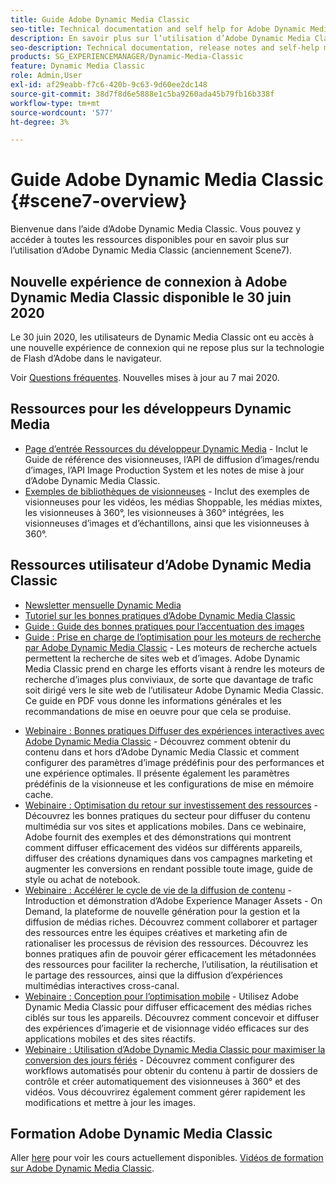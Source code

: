 ```yaml
---
title: Guide Adobe Dynamic Media Classic
seo-title: Technical documentation and self help for Adobe Dynamic Media Classic
description: En savoir plus sur l’utilisation d’Adobe Dynamic Media Classic pour la gestion de vos vidéos, vidéos et vidéos, avec les documents AEM Cloud Services.
seo-description: Technical documentation, release notes and self-help materials for Adobe Dynamic Media Classic, formerly Scene 7
products: SG_EXPERIENCEMANAGER/Dynamic-Media-Classic
feature: Dynamic Media Classic
role: Admin,User
exl-id: af29eabb-f7c6-420b-9c63-9d60ee2dc148
source-git-commit: 38d7f8d6e5888e1c5ba9260ada45b79fb16b338f
workflow-type: tm+mt
source-wordcount: '577'
ht-degree: 3%

---
```


# Guide Adobe Dynamic Media Classic {#scene7-overview}

Bienvenue dans l’aide d’Adobe Dynamic Media Classic. Vous pouvez y accéder à toutes les ressources disponibles pour en savoir plus sur l’utilisation d’Adobe Dynamic Media Classic (anciennement Scene7).

## Nouvelle expérience de connexion à Adobe Dynamic Media Classic disponible le 30 juin 2020

Le 30 juin 2020, les utilisateurs de Dynamic Media Classic ont eu accès à une nouvelle expérience de connexion qui ne repose plus sur la technologie de Flash d’Adobe dans le navigateur.

Voir [Questions fréquentes](new-ui-2020.md). Nouvelles mises à jour au 7 mai 2020.

## Ressources pour les développeurs Dynamic Media

* [Page d’entrée Ressources du développeur Dynamic Media](https://experienceleague.adobe.com/docs/dynamic-media-developer-resources.html) - Inclut le Guide de référence des visionneuses, l’API de diffusion d’images/rendu d’images, l’API Image Production System et les notes de mise à jour d’Adobe Dynamic Media Classic.
* [Exemples de bibliothèques de visionneuses](https://landing.adobe.com/en/na/dynamic-media/ctir-2755/live-demos.html) - Inclut des exemples de visionneuses pour les vidéos, les médias Shoppable, les médias mixtes, les visionneuses à 360°, les visionneuses à 360° intégrées, les visionneuses d’images et d’échantillons, ainsi que les visionneuses à 360°.

## Ressources utilisateur d’Adobe Dynamic Media Classic

* [Newsletter mensuelle Dynamic Media](dynamic-media-newsletter.md)
* [Tutoriel sur les bonnes pratiques d’Adobe Dynamic Media Classic](https://experienceleague.adobe.com/docs/experience-manager-learn/dynamic-media-classic-tutorial/overview.html)
* [Guide : Guide des bonnes pratiques pour l’accentuation des images](/help/using/assets/s7_sharpening_images.pdf)
* [Guide : Prise en charge de l’optimisation pour les moteurs de recherche par Adobe Dynamic Media Classic](/help/using/assets/s7_seo.pdf) - Les moteurs de recherche actuels permettent la recherche de sites web et d’images. Adobe Dynamic Media Classic prend en charge les efforts visant à rendre les moteurs de recherche d’images plus conviviaux, de sorte que davantage de trafic soit dirigé vers le site web de l’utilisateur Adobe Dynamic Media Classic. Ce guide en PDF vous donne les informations générales et les recommandations de mise en oeuvre pour que cela se produise.
<!-- * [Webinar: Best Practices for Responsive Design](http://offers.adobe.com/en/na/marketing/landings/_40458_responsive_design_live_on_demand_webinar.html) - Learn practical tips on how to improve your mobile strategy. See real-world examples of responsive design in action. Create one primary asset that works across multiple devices and increase mobile performance by dynamically changing the resolution of images or the orientation of images for portrait or landscape displays. Learn how to also dynamically crop, scale, or resize images. -->
* [Webinaire : Bonnes pratiques Diffuser des expériences interactives avec Adobe Dynamic Media Classic](https://seminars.adobeconnect.com/p7wb8ej3u6d/) - Découvrez comment obtenir du contenu dans et hors d’Adobe Dynamic Media Classic et comment configurer des paramètres d’image prédéfinis pour des performances et une expérience optimales. Il présente également les paramètres prédéfinis de la visionneuse et les configurations de mise en mémoire cache.
* [Webinaire : Optimisation du retour sur investissement des ressources](https://adobecustomersuccess.adobeconnect.com/p5ar3hfrrec/?launcher=false&amp;fcsContent=true&amp;pbMode=normal&amp;proto=true) - Découvrez les bonnes pratiques du secteur pour diffuser du contenu multimédia sur vos sites et applications mobiles. Dans ce webinaire, Adobe fournit des exemples et des démonstrations qui montrent comment diffuser efficacement des vidéos sur différents appareils, diffuser des créations dynamiques dans vos campagnes marketing et augmenter les conversions en rendant possible toute image, guide de style ou achat de notebook.
* [Webinaire : Accélérer le cycle de vie de la diffusion de contenu](https://adobecustomersuccess.adobeconnect.com/p88ducm9pqv/) - Introduction et démonstration d’Adobe Experience Manager Assets - On Demand, la plateforme de nouvelle génération pour la gestion et la diffusion de médias riches. Découvrez comment collaborer et partager des ressources entre les équipes créatives et marketing afin de rationaliser les processus de révision des ressources. Découvrez les bonnes pratiques afin de pouvoir gérer efficacement les métadonnées des ressources pour faciliter la recherche, l’utilisation, la réutilisation et le partage des ressources, ainsi que la diffusion d’expériences multimédias interactives cross-canal.
* [Webinaire : Conception pour l’optimisation mobile](https://adobecustomersuccess.adobeconnect.com/p6oqd3wydif/?launcher=false&amp;fcsContent=true&amp;pbMode=normal&amp;proto=true) - Utilisez Adobe Dynamic Media Classic pour diffuser efficacement des médias riches ciblés sur tous les appareils. Découvrez comment concevoir et diffuser des expériences d’imagerie et de visionnage vidéo efficaces sur des applications mobiles et des sites réactifs.
* [Webinaire : Utilisation d’Adobe Dynamic Media Classic pour maximiser la conversion des jours fériés](https://adobecustomersuccess.adobeconnect.com/p32n1yr85c9/?proto=true) - Découvrez comment configurer des workflows automatisés pour obtenir du contenu à partir de dossiers de contrôle et créer automatiquement des visionneuses à 360° et des vidéos. Vous découvrirez également comment gérer rapidement les modifications et mettre à jour les images.

## Formation Adobe Dynamic Media Classic

Aller [here](https://learning.adobe.com/catalog.html#product=adobe-scene7) pour voir les cours actuellement disponibles.
[Vidéos de formation sur Adobe Dynamic Media Classic](/help/using/training-videos.md).
